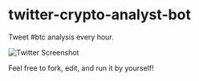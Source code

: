 # twitter-crypto-analyst-bot
 Tweet #btc analysis every hour.
 
 ![Twitter Screenshot](https://deathlyface.tech/wp-content/uploads/2020/06/tweet-bot.png)
 
 Feel free to fork, edit, and run it by yourself!
